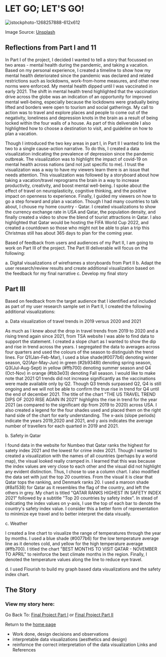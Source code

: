 # **LET GO; LET'S GO!**

![istockphoto-1268257888-612x612](https://user-images.githubusercontent.com/92896969/143535346-61d0b524-443a-4ccf-abe7-9c5916cc1891.jpg)

Image Source: [Unsplash](https://www.istockphoto.com/photo/travel-safe-during-the-coronavirus-pandemic-airplane-model-with-face-mask-on-blue-gm1268257888-372230384)

## Reflections from Part I and 11
 
In Part I of the project, I decided I wanted to tell a story that focussed on two areas - mental health during the pandemic, and taking a vacation. Based on my personal experience, I created a timeline to show how my mental health deteriorated since the pandemic was declared and related restrictions such as lockdowns, work-from-home measures, and other new norms were enforced. My mental health dipped until I was vaccinated in early 2021. The shift in mental health trend highlighted that the vaccination drive across the globe was an indication of an opportunity for improved mental well-being, especially because the lockdowns were gradually being lifted and borders were open to tourism and social gatherings. My call to action was to travel and explore places and people to come out of the negativity, loneliness and depression knots in the brain as a result of being locked within the four walls of a house. As part of this deliverable I also highlighted how to choose a destination to visit, and guideline on how to plan a vacation. 

Though I introduced the two key areas in part I, in Part II I wanted to link the two to a single cause-action narrative. To do this, I created a data visualization indicating the prevalence of depression since the pandemic outbreak. The visualization was to highlight the impact of covid-19 on mental health across nations (and not just specific to me). I trust the visualization was a way to have my viewers learn there is an issue that needs attention. This visualization was followed by a storyboard about how taking a vacation/travel reprograms the brain in a way to increase productivity, creativity, and boost mental well-being. I spoke about the effect of travel on neuroplasticity, cognitive thinking, and the positive impact on openness to experience. Finally, I guided my viewers on how to go a step forward and plan a vacation. Though I had many countries to talk about, I chouse my home country - Qatar. I created visualizations to show the currency exchange rate in USA and Qatar, the population density, and finally created a video to show the blend of tourist attractions in Qatar. I also highlighted that Qatar would be hosting the FIFA World Cup 2022, and created a countdown so those who might not be able to plan a trip this Christmas still has about 365 days to plan for the coming year. 

Based of feedback from users and audiences of my Part II, I am going to work on Part III of the project. The Part III deliverable will focus on the following:

a. Digital visualizations of wireframes a storyboards from Part II 
b. Adapt the user research/review results and create additional visualization based on the feedback for my final narrative
c. Develop my final story

## Part III 

Based on feedback from the target audience that I identified and included as part of my user research sample set in Part II, I created the following additional visualizations:

a. Data visualization of travel trends in 2019 versus 2020 and 2021

<div class="flourish-embed flourish-slope" data-src="visualisation/7941541"><script src="https://public.flourish.studio/resources/embed.js"></script></div>


As much as I knew about the drop in travel trends from 2019 to 2020 and a rising trend again since 2021, from TSA website I was able to find data to support the statement. I created a slope chart as I wanted to show the dip and rise in trend across the years. I segregated the data to averages across four quarters and used the colours of the season to distinguish the trend lines. For Q1(Jan-Feb-Mar), I used a blue shade(#0077b6) denoting winter season, Q2(Apr-May-Jun) in green (#2b9348I) denoting spring season, Q3(Jul-Aug-Sept) in yellow (#ffb700) denoting summer season and Q4 (Oct-Nov) in orange (#bb3e03) denoting Fall season. I would like to make note that 2021 Q1 trends did not increase significantly as the vaccinations were made available only by Q2. Though Q3 trends surpassed Q2, Q4 is still ongoing and we will not be able to confirm the true rise in trend for Q4 until the end of december 2021. The title of the chart "THE US TRAVEL TREND DIPS OF 2020 RISE AGAIN IN 2021" highlights the rise in trend for the year 2021 (as compared to the significant dip from 2019 to 2020) across USA. I also created a legend for the four shades used and placed them on the right hand side of the chart for early understanding. The x-axis (slope periods) indicate the years 2019,2020 and 2021, and y axis indicates the average number of travellers for each quarted in 2019 and 2021.


b. Safety in Qatar

<div class="flourish-embed flourish-chart" data-src="visualisation/7948942"><script src="https://public.flourish.studio/resources/embed.js"></script></div>

I found data in the website for Numbeo that Qatar ranks the highest for satety index 2021 and the lowest for crime index 2021. Though I wanted to created a visualization with the names of all countries (perhaps by a world map), the visual looked really cramped in. I learned that this was because the index values are very close to each other and the visual did not highlight any evident distinction. Thus, I chose to use a column chart. I also modified the data set with just the top 20 countries. From the visual it is clear that Qatar tops the ranking, and Denmark ranks 20. I used a maroon shade (#8a1538) for Qatar as it resembles the flag of the country, and left the others in grey. My chart is titled "QATAR RANKS HIGHEST IN SAFETY INDEX 2021" followed by a subtitle "Top 20 countries by safety index". In stead of indicating the index values on y-axis, I use the top of each bar to denote the country's safety index value. I consider this a better form of representation to minimize eye travel and to better interpret the data visually.

c. Weather

<div class="flourish-embed flourish-chart" data-src="visualisation/7949149"><script src="https://public.flourish.studio/resources/embed.js"></script></div>

I created a line chart to visualize the range of temperatures through the year by months. I used a blue shade (#0077b6) for the low temperature average line as it denotes cold, and yellow for the high temperature average (#ffb700). I titled the chart "BEST MONTHS TO VISIT QATAR - NOVEMBER TO APRIL" to reinforce the best climate months in the region. Finally, I denoted the temperature values along the line to reduce eye travel. 

d. I used Flourish to build my graph based data visualizations and the safety index chart. 

## The Story

### View my story here: 


Go Back To: [Final Project Part I](https://reytoms.github.io/Portfolio/Project_part1.html) or [Final Project Part II](https://reytoms.github.io/Portfolio/Project_Part2.html)

Return to the [home page](https://reytoms.github.io/Portfolio/)


- Work done, design decisions and observations
- interpretable data visualizations (aesthetics and design)
- reinfornce the correct interpretation of the data visualization
Links and References
